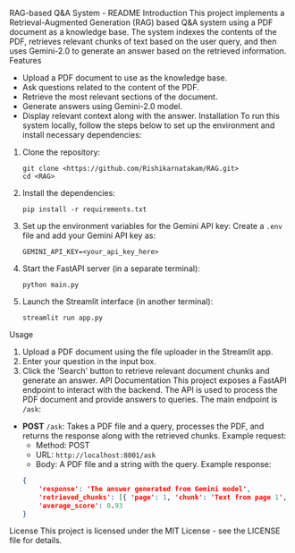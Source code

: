 RAG-based Q&A System - README
Introduction
This project implements a Retrieval-Augmented Generation (RAG) based Q&A system using a PDF document as a knowledge base. The system indexes the contents of the PDF, retrieves relevant chunks of text based on the user query, and then uses Gemini-2.0 to generate an answer based on the retrieved information.
Features
- Upload a PDF document to use as the knowledge base.
- Ask questions related to the content of the PDF.
- Retrieve the most relevant sections of the document.
- Generate answers using Gemini-2.0 model.
- Display relevant context along with the answer.
Installation
To run this system locally, follow the steps below to set up the environment and install necessary dependencies:
1. Clone the repository:
   ```
   git clone <https://github.com/Rishikarnatakam/RAG.git>
   cd <RAG>
   ```
2. Install the dependencies:
   ```
   pip install -r requirements.txt
   ```
3. Set up the environment variables for the Gemini API key:
   Create a `.env` file and add your Gemini API key as:
   ```
   GEMINI_API_KEY=<your_api_key_here>
   ```
4. Start the FastAPI server (in a separate terminal):
   ```
   python main.py
   ```
5. Launch the Streamlit interface (in another terminal):
   ```
   streamlit run app.py
   ```

Usage
1. Upload a PDF document using the file uploader in the Streamlit app.
2. Enter your question in the input box.
3. Click the 'Search' button to retrieve relevant document chunks and generate an answer.
API Documentation
This project exposes a FastAPI endpoint to interact with the backend. The API is used to process the PDF document and provide answers to queries.
The main endpoint is `/ask`:
- **POST** `/ask`: Takes a PDF file and a query, processes the PDF, and returns the response along with the retrieved chunks.
Example request:
   - Method: POST
   - URL: `http://localhost:8001/ask`
   - Body: A PDF file and a string with the query.
Example response:
   ```json
   {
       'response': 'The answer generated from Gemini model',
       'retrieved_chunks': [{ 'page': 1, 'chunk': 'Text from page 1', 'score': 0.95 }],
       'average_score': 0.93
   }
   ```

License
This project is licensed under the MIT License - see the LICENSE file for details.
